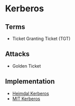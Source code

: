 # Kerberos

## Terms

- Ticket Granting Ticket (TGT)

## Attacks

- Golden Ticket

## Implementation

- [Heimdal Kerberos](/kerberos/heimdal_kerberos.md)
- [MIT Kerberos](/kerberos/mit-kerberos/README.md)
